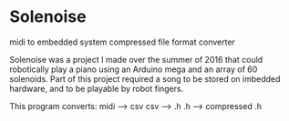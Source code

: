 # Solenoise
midi to embedded system compressed file format converter

Solenoise was a project I made over the summer of 2016 that could robotically play a piano using an Arduino mega and an array of 60 solenoids.
Part of this project required a song to be stored on imbedded hardware, and to be playable by robot fingers. 

This program converts:
midi --> csv
csv  --> .h
.h   --> compressed .h


